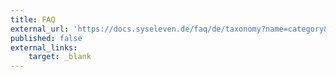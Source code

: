```yaml
---
title: FAQ
external_url: 'https://docs.syseleven.de/faq/de/taxonomy?name=category&val=MetaKube'
published: false
external_links:
    target: _blank
---
```


